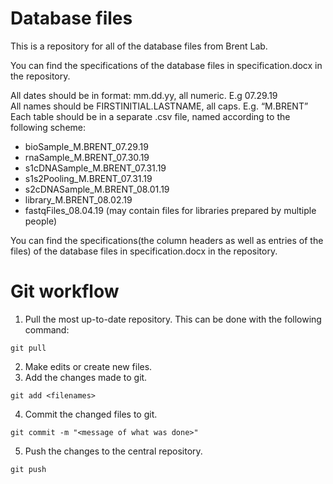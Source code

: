 # Database files

This is a repository for all of the database files from Brent Lab.

You can find the specifications of the database files in specification.docx in the repository.

All dates should be in format: mm.dd.yy, all numeric. E.g 07.29.19  
All names should be FIRSTINITIAL.LASTNAME, all caps. E.g. “M.BRENT”  
Each table should be in a separate .csv file, named according to the following scheme:

* bioSample_M.BRENT_07.29.19
* rnaSample_M.BRENT_07.30.19
* s1cDNASample_M.BRENT_07.31.19
* s1s2Pooling_M.BRENT_07.31.19
* s2cDNASample_M.BRENT_08.01.19
* library_M.BRENT_08.02.19
* fastqFiles_08.04.19 (may contain files for libraries prepared by multiple people)


You can find the specifications(the column headers as well as entries of the files) of the database files in specification.docx in the repository.

# Git workflow

1. Pull the most up-to-date repository. This can be done with the following command: 
```
git pull
```
2. Make edits or create new files.
3. Add the changes made to git.
```
git add <filenames>
```
4. Commit the changed files to git. 
```
git commit -m "<message of what was done>"
```
5. Push the changes to the central repository.
```
git push
```